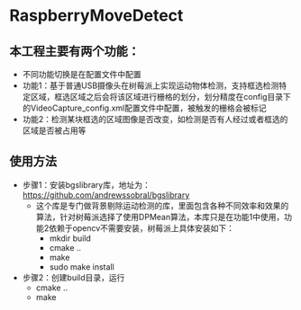 # RaspberryMoveDetect

## 本工程主要有两个功能：
* 不同功能切换是在配置文件中配置
* 功能1：基于普通USB摄像头在树莓派上实现运动物体检测，支持框选检测特定区域，框选区域之后会将该区域进行栅格的划分，划分精度在config目录下的VideoCapture_config.xml配置文件中配置，被触发的栅格会被标记
* 功能2：检测某块框选的区域图像是否改变，如检测是否有人经过或者框选的区域是否被占用等

## 使用方法
* 步骤1：安装bgslibrary库，地址为：https://github.com/andrewssobral/bgslibrary
    * 这个库是专门做背景剔除运动检测的库，里面包含各种不同效率和效果的算法，针对树莓派选择了使用DPMean算法，本库只是在功能1中使用，功能2依赖于opencv不需要安装，树莓派上具体安装如下：
        * mkdir build
        * cmake ..
        * make
        * sudo make install
* 步骤2：创建build目录，运行
    * cmake ..
    * make